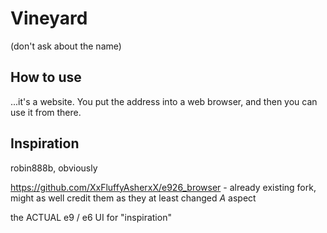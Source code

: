 # Vineyard
(don't ask about the name)

## How to use
...it's a website. You put the address into a web browser, and then you can use it from there.


## Inspiration
robin888b, obviously

https://github.com/XxFluffyAsherxX/e926_browser - already existing fork, might as well credit them as they at least changed _A_ aspect

the ACTUAL e9 / e6 UI for "inspiration"

